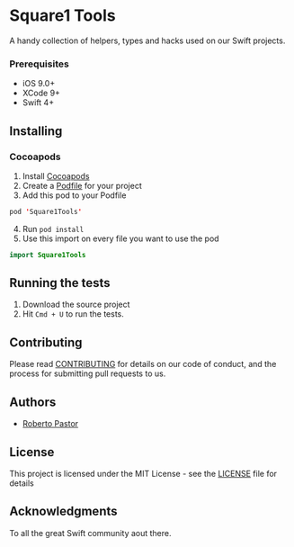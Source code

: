 # Square1 Tools

A handy collection of helpers, types and hacks used on our Swift projects.

### Prerequisites

* iOS 9.0+
* XCode 9+
* Swift 4+

## Installing

### Cocoapods

1. Install [Cocoapods](https://guides.cocoapods.org/using/getting-started.html)
2. Create a [Podfile](https://guides.cocoapods.org/using/using-cocoapods.html) for your project
3. Add this pod to your Podfile
```swift
pod 'Square1Tools'
```
4. Run ```pod install```
5. Use this import on every file you want to use the pod
```swift
import Square1Tools
```

## Running the tests

1. Download the source project
2. Hit ```Cmd + U``` to run the tests.

## Contributing

Please read [CONTRIBUTING](CONTRIBUTING.md) for details on our code of conduct, and the process for submitting pull requests to us.

## Authors

* [Roberto Pastor](https://github.com/WedgeSparda)

## License

This project is licensed under the MIT License - see the [LICENSE](LICENSE.md) file for details

## Acknowledgments

To all the great Swift community aout there.